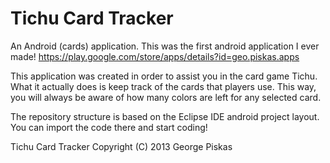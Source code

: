 Tichu Card Tracker
=================

An Android (cards) application. This was the first android application I ever made!
https://play.google.com/store/apps/details?id=geo.piskas.apps

This application was created in order to assist you in the card game Tichu. What it actually does is keep track of the cards that players use. This way, you will always be aware of how many colors are left for any selected card.

The repository structure is based on the Eclipse IDE android project layout. You can import the code there and start coding!

Tichu Card Tracker
Copyright (C) 2013  George Piskas
